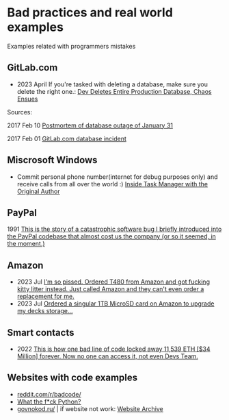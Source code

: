 # Bad practices and real world examples

Examples related with programmers mistakes


## GitLab.com

- 2023 April If you're tasked with deleting a database, make sure you delete the right one.: [Dev Deletes Entire Production Database, Chaos Ensues](https://youtu.be/tLdRBsuvVKc)

Sources:

2017 Feb 10 [Postmortem of database outage of January 31](https://about.gitlab.com/blog/2017/02/10/postmortem-of-database-outage-of-january-31/)

2017 Feb 01 [GitLab.com database incident](https://about.gitlab.com/blog/2017/02/01/gitlab-dot-com-database-incident/)

## Miscrosoft Windows
- Commit personal phone number(internet for debug purposes only) and receive calls from all over the world :) [Inside Task Manager with the Original Author](https://youtu.be/Ve95Nh690l0)


## PayPal
1991 [This is the story of a catastrophic software bug I briefly introduced into the PayPal codebase that almost cost us the company (or so it seemed, in the moment.) ](https://max.levch.in/post/724289457144070144/shamir-secret-sharing-its-3am-paul-the-head-of)



## Amazon

- 2023 Jul [I'm so pissed. Ordered T480 from Amazon and got fucking kitty litter instead. Just called Amazon and they can't even order a replacement for me. ](https://www.reddit.com/r/thinkpad/comments/14yv7qv/this_was_supposed_to_be_a_t480/)
- 2023 Jul [Ordered a singular 1TB MicroSD card on Amazon to upgrade my decks storage…](https://www.reddit.com/r/SteamDeck/comments/14xlbde/ordered_a_singular_1tb_microsd_card_on_amazon_to/)


## Smart contacts

- 2022 [This is how one bad line of code locked away 11,539 ETH [$34 Million] forever. Now no one can access it, not even Devs Team.](https://www.reddit.com/r/CryptoCurrency/comments/uacuzf/this_is_how_one_bad_line_of_code_locked_away/)


## Websites with code examples

- [reddit.com/r/badcode/](https://www.reddit.com/r/badcode/)
- [What the f*ck Python?](https://github.com/satwikkansal/wtfpython)
- [govnokod.ru/](http://govnokod.ru/) | if website not work: [Website Archive](http://web.archive.org/web/20230000000000*/http://govnokod.ru/)
